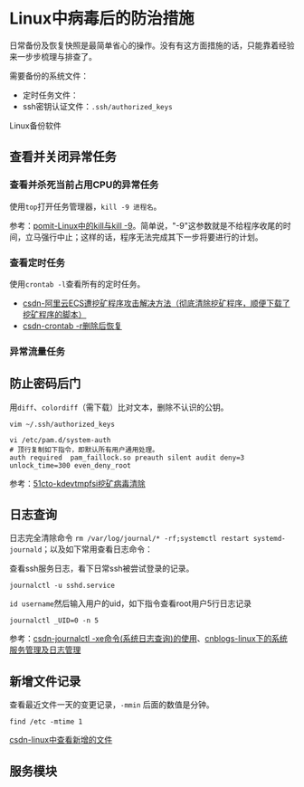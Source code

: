 # Linux中病毒后的防治措施

日常备份及恢复快照是最简单省心的操作。没有有这方面措施的话，只能靠着经验来一步步梳理与排查了。

需要备份的系统文件：

* 定时任务文件：
* ssh密钥认证文件：`.ssh/authorized_keys`

Linux备份软件

## 查看并关闭异常任务

### 查看并杀死当前占用CPU的异常任务

使用`top`打开任务管理器，`kill -9 进程名`。

参考：[pomit-Linux中的kill与kill -9](http://www.pomit.cn/tr/5063499771865601)。简单说，"-9"这参数就是不给程序收尾的时间，立马强行中止；这样的话，程序无法完成其下一步将要进行的计划。

### 查看定时任务

使用`crontab -l`查看所有的定时任务。

 * [csdn-阿里云ECS遭挖矿程序攻击解决方法（彻底清除挖矿程序，顺便下载了挖矿程序的脚本）](https://blog.csdn.net/NicolasLearner/article/details/119006769)
 * [csdn-crontab -r删除后恢复](https://blog.csdn.net/only_cyk/article/details/123550872)


### 异常流量任务



## 防止密码后门

用`diff`、`colordiff`（需下载）比对文本，删除不认识的公钥。

```
vim ~/.ssh/authorized_keys
```

```
vi /etc/pam.d/system-auth
# 顶行复制如下指令，即默认所有用户通用处理。
auth required  pam_faillock.so preauth silent audit deny=3  unlock_time=300 even_deny_root
```

参考：[51cto-kdevtmpfsi挖矿病毒清除](https://blog.51cto.com/liuyj/5205391)


## 日志查询

日志完全清除命令 `rm /var/log/journal/* -rf;systemctl restart systemd-journald`；以及如下常用查看日志命令：

查看ssh服务日志，看下日常ssh被尝试登录的记录。 

```
journalctl -u sshd.service
```

`id username`然后输入用户的uid，如下指令查看root用户5行日志记录

```
journalctl _UID=0 -n 5
```

参考：[csdn-journalctl -xe命令(系统日志查询)的使用](https://blog.csdn.net/enthan809882/article/details/104551777/)、[cnblogs-linux下的系统服务管理及日志管理](https://www.cnblogs.com/yuzhaokai0523/p/4453094.html)

## 新增文件记录

查看最近文件一天的变更记录，`-mmin` 后面的数值是分钟。

```
find /etc -mtime 1
```

[csdn-linux中查看新增的文件](https://blog.csdn.net/qq_17576885/article/details/121995103)


## 服务模块